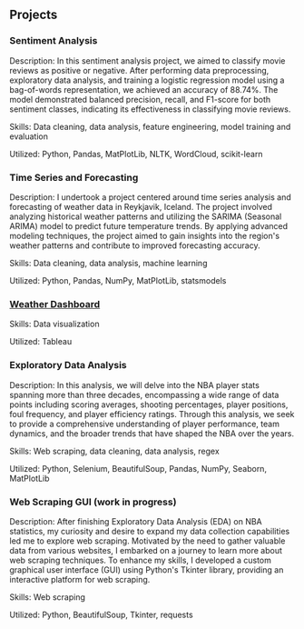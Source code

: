 ## Projects
### Sentiment Analysis
Description: In this sentiment analysis project, we aimed to classify movie reviews as positive or negative. After performing data preprocessing, exploratory data analysis, and training a logistic regression model using a bag-of-words representation, we achieved an accuracy of 88.74%. The model demonstrated balanced precision, recall, and F1-score for both sentiment classes, indicating its effectiveness in classifying movie reviews.

Skills: Data cleaning, data analysis, feature engineering, model training and evaluation

Utilized: Python, Pandas, MatPlotLib, NLTK, WordCloud, scikit-learn
### Time Series and Forecasting
Description: I undertook a project centered around time series analysis and forecasting of weather data in Reykjavik, Iceland. The project involved analyzing historical weather patterns and utilizing the SARIMA (Seasonal ARIMA) model to predict future temperature trends. By applying advanced modeling techniques, the project aimed to gain insights into the region's weather patterns and contribute to improved forecasting accuracy.

Skills: Data cleaning, data analysis, machine learning

Utilized: Python, Pandas, NumPy, MatPlotLib, statsmodels

### [Weather Dashboard](https://public.tableau.com/views/weather_dashboard_16864917451710/Dashboard1?:language=en-GB&:display_count=n&:origin=viz_share_link)

Skills: Data visualization

Utilized: Tableau

### Exploratory Data Analysis
Description: In this analysis, we will delve into the NBA player stats spanning more than three decades, encompassing a wide range of data points including scoring averages, shooting percentages, player positions, foul frequency, and player efficiency ratings. Through this analysis, we seek to provide a comprehensive understanding of player performance, team dynamics, and the broader trends that have shaped the NBA over the years.

Skills: Web scraping, data cleaning, data analysis, regex

Utilized: Python, Selenium, BeautifulSoup, Pandas, NumPy, Seaborn, MatPlotLib
### Web Scraping GUI (work in progress)
Description: After finishing Exploratory Data Analysis (EDA) on NBA statistics, my curiosity and desire to expand my data collection capabilities led me to explore web scraping. Motivated by the need to gather valuable data from various websites, I embarked on a journey to learn more about web scraping techniques. To enhance my skills, I developed a custom graphical user interface (GUI) using Python's Tkinter library, providing an interactive platform for web scraping.

Skills: Web scraping

Utilized: Python, BeautifulSoup, Tkinter, requests
